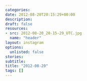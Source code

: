 ```yaml
---
categories:
date: 2012-08-20T20:15:29+00:00
description:
draft: false
resources:
- src: 2012-08-20_20-15-29_UTC.jpg
  name: "header"
layout: instagram
options:
  unlisted: false
stories:
subtitle:
title: "2012-08-20"
tags: []
---
```


 
